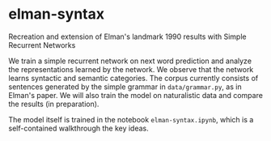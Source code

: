 # elman-syntax

Recreation and extension of Elman's landmark 1990 results with Simple Recurrent Networks

We train a simple recurrent network on next word prediction and analyze the representations learned by the network. We observe that the network learns syntactic and semantic categories. The corpus currently consists of sentences generated by the simple grammar in `data/grammar.py`, as in Elman's paper. We will also train the model on naturalistic data and compare the results (in preparation).

The model itself is trained in the notebook `elman-syntax.ipynb`, which is a self-contained walkthrough the key ideas.
